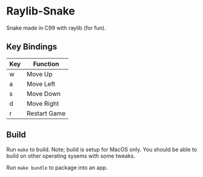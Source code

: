 # Raylib-Snake

Snake made in C99 with raylib (for fun).

## Key Bindings

| Key | Function     |
|-----|--------------|
| w   | Move Up      |
| a   | Move Left    |
| s   | Move Down    |
| d   | Move Right   |
| r   | Restart Game |

## Build

Run `make` to build. Note; build is setup for MacOS only. You should be able to build on other operating sysems with some tweaks.

Run `make bundle` to package into an app.
